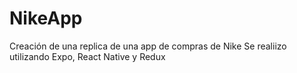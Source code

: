 # NikeApp
Creación de una replica de una app de compras de Nike
Se realiizo utilizando Expo, React Native y Redux
